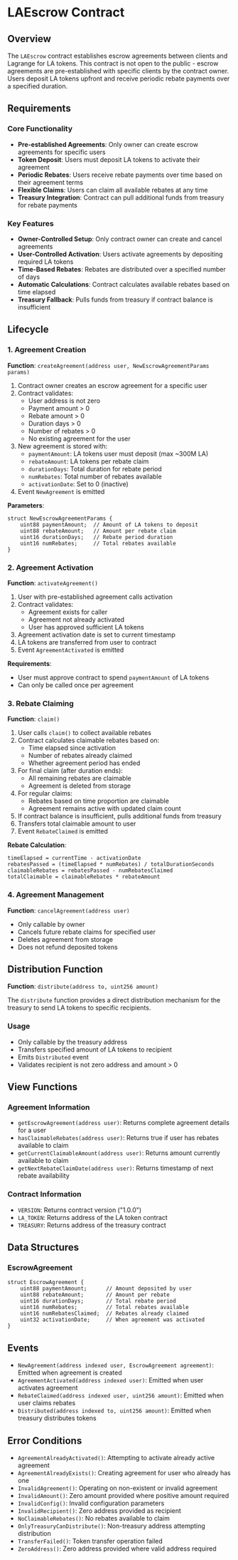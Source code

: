 # LAEscrow Contract

## Overview

The `LAEscrow` contract establishes escrow agreements between clients and Lagrange for LA tokens. This contract is not open to the public - escrow agreements are pre-established with specific clients by the contract owner. Users deposit LA tokens upfront and receive periodic rebate payments over a specified duration.

## Requirements

### Core Functionality
- **Pre-established Agreements**: Only owner can create escrow agreements for specific users
- **Token Deposit**: Users must deposit LA tokens to activate their agreement
- **Periodic Rebates**: Users receive rebate payments over time based on their agreement terms
- **Flexible Claims**: Users can claim all available rebates at any time
- **Treasury Integration**: Contract can pull additional funds from treasury for rebate payments

### Key Features
- **Owner-Controlled Setup**: Only contract owner can create and cancel agreements
- **User-Controlled Activation**: Users activate agreements by depositing required LA tokens
- **Time-Based Rebates**: Rebates are distributed over a specified number of days
- **Automatic Calculations**: Contract calculates available rebates based on time elapsed
- **Treasury Fallback**: Pulls funds from treasury if contract balance is insufficient

## Lifecycle

### 1. Agreement Creation

**Function**: `createAgreement(address user, NewEscrowAgreementParams params)`

1. Contract owner creates an escrow agreement for a specific user
2. Contract validates:
   - User address is not zero
   - Payment amount > 0
   - Rebate amount > 0
   - Duration days > 0
   - Number of rebates > 0
   - No existing agreement for the user
3. New agreement is stored with:
   - `paymentAmount`: LA tokens user must deposit (max ~300M LA)
   - `rebateAmount`: LA tokens per rebate claim
   - `durationDays`: Total duration for rebate period
   - `numRebates`: Total number of rebates available
   - `activationDate`: Set to 0 (inactive)
4. Event `NewAgreement` is emitted

**Parameters**:
```solidity
struct NewEscrowAgreementParams {
    uint88 paymentAmount;  // Amount of LA tokens to deposit
    uint88 rebateAmount;   // Amount per rebate claim
    uint16 durationDays;   // Rebate period duration
    uint16 numRebates;     // Total rebates available
}
```

### 2. Agreement Activation

**Function**: `activateAgreement()`

1. User with pre-established agreement calls activation
2. Contract validates:
   - Agreement exists for caller
   - Agreement not already activated
   - User has approved sufficient LA tokens
3. Agreement activation date is set to current timestamp
4. LA tokens are transferred from user to contract
5. Event `AgreementActivated` is emitted

**Requirements**:
- User must approve contract to spend `paymentAmount` of LA tokens
- Can only be called once per agreement

### 3. Rebate Claiming

**Function**: `claim()`

1. User calls `claim()` to collect available rebates
2. Contract calculates claimable rebates based on:
   - Time elapsed since activation
   - Number of rebates already claimed
   - Whether agreement period has ended
3. For final claim (after duration ends):
   - All remaining rebates are claimable
   - Agreement is deleted from storage
4. For regular claims:
   - Rebates based on time proportion are claimable
   - Agreement remains active with updated claim count
5. If contract balance is insufficient, pulls additional funds from treasury
6. Transfers total claimable amount to user
7. Event `RebateClaimed` is emitted

**Rebate Calculation**:
```
timeElapsed = currentTime - activationDate
rebatesPassed = (timeElapsed * numRebates) / totalDurationSeconds
claimableRebates = rebatesPassed - numRebatesClaimed
totalClaimable = claimableRebates * rebateAmount
```

### 4. Agreement Management

**Function**: `cancelAgreement(address user)`

- Only callable by owner
- Cancels future rebate claims for specified user
- Deletes agreement from storage
- Does not refund deposited tokens

## Distribution Function

**Function**: `distribute(address to, uint256 amount)`

The `distribute` function provides a direct distribution mechanism for the treasury to send LA tokens to specific recipients.

### Usage
- Only callable by the treasury address
- Transfers specified amount of LA tokens to recipient
- Emits `Distributed` event
- Validates recipient is not zero address and amount > 0

## View Functions

### Agreement Information
- `getEscrowAgreement(address user)`: Returns complete agreement details for a user
- `hasClaimableRebates(address user)`: Returns true if user has rebates available to claim
- `getCurrentClaimableAmount(address user)`: Returns amount currently available to claim
- `getNextRebateClaimDate(address user)`: Returns timestamp of next rebate availability

### Contract Information
- `VERSION`: Returns contract version ("1.0.0")
- `LA_TOKEN`: Returns address of the LA token contract
- `TREASURY`: Returns address of the treasury contract

## Data Structures

### EscrowAgreement
```solidity
struct EscrowAgreement {
    uint88 paymentAmount;      // Amount deposited by user
    uint88 rebateAmount;       // Amount per rebate
    uint16 durationDays;       // Total rebate period
    uint16 numRebates;         // Total rebates available
    uint16 numRebatesClaimed;  // Rebates already claimed
    uint32 activationDate;     // When agreement was activated
}
```

## Events

- `NewAgreement(address indexed user, EscrowAgreement agreement)`: Emitted when agreement is created
- `AgreementActivated(address indexed user)`: Emitted when user activates agreement
- `RebateClaimed(address indexed user, uint256 amount)`: Emitted when user claims rebates
- `Distributed(address indexed to, uint256 amount)`: Emitted when treasury distributes tokens

## Error Conditions

- `AgreementAlreadyActivated()`: Attempting to activate already active agreement
- `AgreementAlreadyExists()`: Creating agreement for user who already has one
- `InvalidAgreement()`: Operating on non-existent or invalid agreement
- `InvalidAmount()`: Zero amount provided where positive amount required
- `InvalidConfig()`: Invalid configuration parameters
- `InvalidRecipient()`: Zero address provided as recipient
- `NoClaimableRebates()`: No rebates available to claim
- `OnlyTreasuryCanDistribute()`: Non-treasury address attempting distribution
- `TransferFailed()`: Token transfer operation failed
- `ZeroAddress()`: Zero address provided where valid address required 